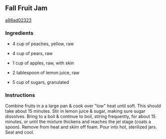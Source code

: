 ## Fall Fruit Jam

[a98ad02323](http://www.food.com/recipe/fall-fruit-jam-394676)

### Ingredients

 - 4 cup of peaches, yellow, raw

 - 4 cup of pears, raw

 - 1 cup of apples, raw, with skin

 - 2 tablespoon of lemon juice, raw

 - 5 cup of sugars, granulated

### Instructions

Combine fruits in a a large pan & cook over "low" heat until soft. This should take about 15 minutes. Stir in lemon juice & sugar, making sure sugar dissolves. Bring to a boil & continue to boil, stiring frequently, for about 15 minutes, or until the mixture thickens and reaches the jel stage (coats a spoon). Remove from heat and skim off foam. Pour into hot, sterilized jars. Seal and cool.